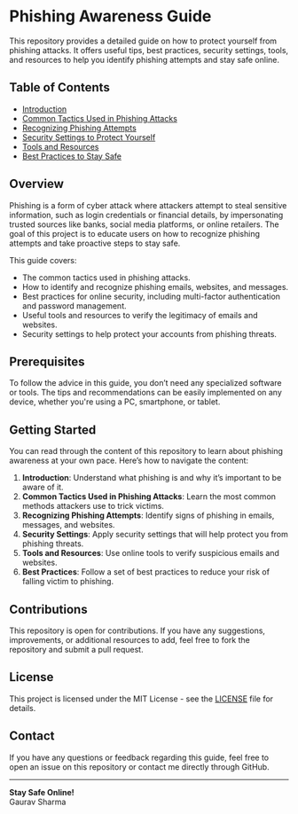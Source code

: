 # Phishing Awareness Guide

This repository provides a detailed guide on how to protect yourself from phishing attacks. It offers useful tips, best practices, security settings, tools, and resources to help you identify phishing attempts and stay safe online.

## Table of Contents

- [Introduction](sections/01_Introduction.md)
- [Common Tactics Used in Phishing Attacks](sections/02_Common_Tactics.md)
- [Recognizing Phishing Attempts](sections/03_Recognizing_Phishing.md)
- [Security Settings to Protect Yourself](sections/04_Security_Settings.md)
- [Tools and Resources](sections/05_Tools_and_Resources.md)
- [Best Practices to Stay Safe](sections/06_Best_Practices.md)

## Overview

Phishing is a form of cyber attack where attackers attempt to steal sensitive information, such as login credentials or financial details, by impersonating trusted sources like banks, social media platforms, or online retailers. The goal of this project is to educate users on how to recognize phishing attempts and take proactive steps to stay safe.

This guide covers:

- The common tactics used in phishing attacks.
- How to identify and recognize phishing emails, websites, and messages.
- Best practices for online security, including multi-factor authentication and password management.
- Useful tools and resources to verify the legitimacy of emails and websites.
- Security settings to help protect your accounts from phishing threats.

## Prerequisites

To follow the advice in this guide, you don’t need any specialized software or tools. The tips and recommendations can be easily implemented on any device, whether you're using a PC, smartphone, or tablet.

## Getting Started

You can read through the content of this repository to learn about phishing awareness at your own pace. Here’s how to navigate the content:

1. **Introduction**: Understand what phishing is and why it’s important to be aware of it.
2. **Common Tactics Used in Phishing Attacks**: Learn the most common methods attackers use to trick victims.
3. **Recognizing Phishing Attempts**: Identify signs of phishing in emails, messages, and websites.
4. **Security Settings**: Apply security settings that will help protect you from phishing threats.
5. **Tools and Resources**: Use online tools to verify suspicious emails and websites.
6. **Best Practices**: Follow a set of best practices to reduce your risk of falling victim to phishing.

## Contributions

This repository is open for contributions. If you have any suggestions, improvements, or additional resources to add, feel free to fork the repository and submit a pull request.

## License

This project is licensed under the MIT License - see the [LICENSE](LICENSE) file for details.

## Contact

If you have any questions or feedback regarding this guide, feel free to open an issue on this repository or contact me directly through GitHub.

---

**Stay Safe Online!**  
Gaurav Sharma
